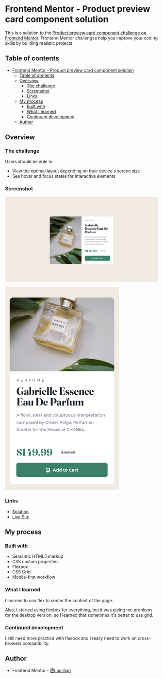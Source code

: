 # Frontend Mentor - Product preview card component solution

This is a solution to the [Product preview card component challenge on Frontend Mentor](https://www.frontendmentor.io/challenges/product-preview-card-component-GO7UmttRfa). Frontend Mentor challenges help you improve your coding skills by building realistic projects. 

## Table of contents

- [Frontend Mentor - Product preview card component solution](#frontend-mentor---product-preview-card-component-solution)
  - [Table of contents](#table-of-contents)
  - [Overview](#overview)
    - [The challenge](#the-challenge)
    - [Screenshot](#screenshot)
    - [Links](#links)
  - [My process](#my-process)
    - [Built with](#built-with)
    - [What I learned](#what-i-learned)
    - [Continued development](#continued-development)
  - [Author](#author)

## Overview

### The challenge

Users should be able to:

- View the optimal layout depending on their device's screen size
- See hover and focus states for interactive elements

### Screenshot

![](./screenshot-desktop.png)

![](./screenshot-mobile.png)

### Links

- [Solution](https://your-solution-url.com)
- [Live Site](https://lau-san.github.io/fm-product-preview-card-component/)

## My process

### Built with

- Semantic HTML5 markup
- CSS custom properties
- Flexbox
- CSS Grid
- Mobile-first workflow

### What I learned

I learned to use flex to center the content of the page.

Also, I started using flexbox for everything, but it was giving me problems for
the desktop version, so I learned that sometimes it's better to use grid.

### Continued development

I still need more practice with flexbox and I really need to work on
cross-browser compatibility.

## Author

- Frontend Mentor - [@Lau-San](https://www.frontendmentor.io/profile/Lau-San)
